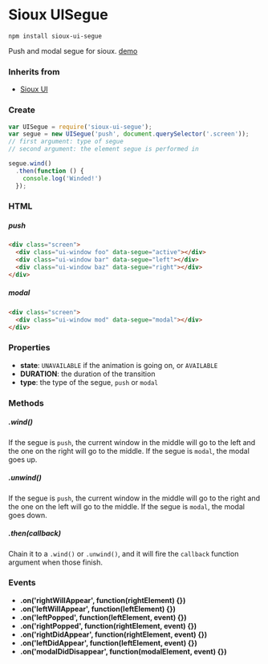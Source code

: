 # Sioux UISegue

``` batch
npm install sioux-ui-segue
```

Push and modal segue for sioux. [demo](http://felix.lovassy.hu/projects/gellert/sioux/segueexample/)

### Inherits from
* [Sioux UI](https://github.com/gerhardberger/sioux-ui)

### Create
``` js
var UISegue = require('sioux-ui-segue');
var segue = new UISegue('push', document.querySelector('.screen'));
// first argument: type of segue
// second argument: the element segue is performed in

segue.wind()
  .then(function () {
    console.log('Winded!')	
  });
```

### HTML
##### push
``` html
<div class="screen">
  <div class="ui-window foo" data-segue="active"></div>
  <div class="ui-window bar" data-segue="left"></div>
  <div class="ui-window baz" data-segue="right"></div>
</div>
```
##### modal
``` html
<div class="screen">
  <div class="ui-window mod" data-segue="modal"></div>
</div>
```

### Properties
* __state__: `UNAVAILABLE` if the animation is going on, or `AVAILABLE`
* __DURATION__: the duration of the transition
* __type__: the type of the segue, `push` or  `modal`

### Methods
##### .wind()
If the segue is `push`, the current window in the middle will go to the left and the one on the right will go to the middle. If the segue is `modal`, the modal goes up.

##### .unwind()
If the segue is `push`, the current window in the middle will go to the right and the one on the left will go to the middle. If the segue is `modal`, the modal goes down.

##### .then(callback)
Chain it to a `.wind()` or `.unwind()`, and it will fire the `callback` function argument when those finish.

### Events
* __.on('rightWillAppear', function(rightElement) {})__
* __.on('leftWillAppear', function(leftElement) {})__
* __.on('leftPopped', function(leftElement, event) {})__
* __.on('rightPopped', function(rightElement, event) {})__
* __.on('rightDidAppear', function(rightElement, event) {})__
* __.on('leftDidAppear', function(leftElement, event) {})__
* __.on('modalDidDisappear', function(modalElement, event) {})__